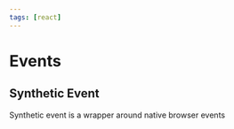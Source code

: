 ```yaml
---
tags: [react]
---
```


# Events

## Synthetic Event
Synthetic event is a wrapper around native browser events